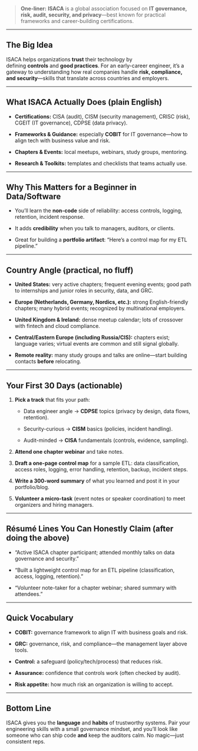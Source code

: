 

> **One-liner:** **ISACA** is a global association focused on **IT governance, risk, audit, security, and privacy**—best known for practical frameworks and career-building certifications.

---

## The Big Idea

ISACA helps organizations **trust** their technology by defining **controls** and **good practices**. For an early-career engineer, it’s a gateway to understanding how real companies handle **risk, compliance, and security**—skills that translate across countries and employers.

---

## What ISACA Actually Does (plain English)

- **Certifications:** CISA (audit), CISM (security management), CRISC (risk), CGEIT (IT governance), CDPSE (data privacy).
    
- **Frameworks & Guidance:** especially **COBIT** for IT governance—how to align tech with business value and risk.
    
- **Chapters & Events:** local meetups, webinars, study groups, mentoring.
    
- **Research & Toolkits:** templates and checklists that teams actually use.
    

---

## Why This Matters for a Beginner in Data/Software

- You’ll learn the **non-code** side of reliability: access controls, logging, retention, incident response.
    
- It adds **credibility** when you talk to managers, auditors, or clients.
    
- Great for building a **portfolio artifact**: “Here’s a control map for my ETL pipeline.”
    

---

## Country Angle (practical, no fluff)

- **United States:** very active chapters; frequent evening events; good path to internships and junior roles in security, data, and GRC.
    
- **Europe (Netherlands, Germany, Nordics, etc.):** strong English-friendly chapters; many hybrid events; recognized by multinational employers.
    
- **United Kingdom & Ireland:** dense meetup calendar; lots of crossover with fintech and cloud compliance.
    
- **Central/Eastern Europe (including Russia/CIS):** chapters exist; language varies; virtual events are common and still signal globally.
    
- **Remote reality:** many study groups and talks are online—start building contacts **before** relocating.
    

---

## Your First 30 Days (actionable)

1. **Pick a track** that fits your path:
    
    - Data engineer angle → **CDPSE** topics (privacy by design, data flows, retention).
        
    - Security-curious → **CISM** basics (policies, incident handling).
        
    - Audit-minded → **CISA** fundamentals (controls, evidence, sampling).
        
2. **Attend one chapter webinar** and take notes.
    
3. **Draft a one-page control map** for a sample ETL: data classification, access roles, logging, error handling, retention, backup, incident steps.
    
4. **Write a 300-word summary** of what you learned and post it in your portfolio/blog.
    
5. **Volunteer a micro-task** (event notes or speaker coordination) to meet organizers and hiring managers.
    

---

## Résumé Lines You Can Honestly Claim (after doing the above)

- “Active ISACA chapter participant; attended monthly talks on data governance and security.”
    
- “Built a lightweight control map for an ETL pipeline (classification, access, logging, retention).”
    
- “Volunteer note-taker for a chapter webinar; shared summary with attendees.”
    

---

## Quick Vocabulary

- **COBIT:** governance framework to align IT with business goals and risk.
    
- **GRC:** governance, risk, and compliance—the management layer above tools.
    
- **Control:** a safeguard (policy/tech/process) that reduces risk.
    
- **Assurance:** confidence that controls work (often checked by audit).
    
- **Risk appetite:** how much risk an organization is willing to accept.
    

---

## Bottom Line

ISACA gives you the **language** and **habits** of trustworthy systems. Pair your engineering skills with a small governance mindset, and you’ll look like someone who can ship code **and** keep the auditors calm. No magic—just consistent reps.